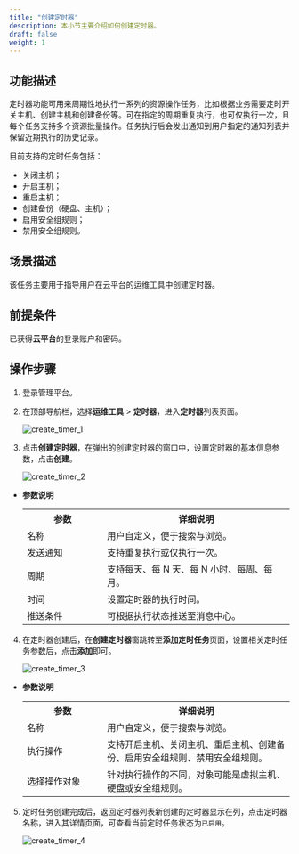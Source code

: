 ```yaml
---
title: "创建定时器"
description: 本小节主要介绍如何创建定时器。
draft: false
weight: 1
---
```


## 功能描述

定时器功能可用来周期性地执行一系列的资源操作任务，比如根据业务需要定时开关主机、创建主机和创建备份等。可在指定的周期重复执行，也可仅执行一次，且每个任务支持多个资源批量操作。任务执行后会发出通知到用户指定的通知列表并保留近期执行的历史记录。

目前支持的定时任务包括：

- 关闭主机；
- 开启主机；
- 重启主机；
- 创建备份（硬盘、主机）；
- 启用安全组规则；
- 禁用安全组规则。


## 场景描述

该任务主要用于指导用户在云平台的运维工具中创建定时器。

## 前提条件

已获得**云平台**的登录账户和密码。

## 操作步骤

1. 登录管理平台。

2. 在顶部导航栏，选择**运维工具** > **定时器**，进入**定时器**列表页面。

   ![create_timer_1](../../_images/create_timer_1.png)

3. 点击**创建定时器**，在弹出的创建定时器的窗口中，设置定时器的基本信息参数，点击**创建**。

   ![create_timer_2](../../_images/create_timer_2.png)

- **参数说明**
   
   <table>
   <tr>
   <th style="width:30%">参数</th>
   <th style="width:70%">详细说明</th>
   </tr>
   <tr>
    <td> 名称</td>
    <td> 用户自定义，便于搜索与浏览。</td>
   </tr>
   <tr>
    <td>发送通知</td>
    <td>支持重复执行或仅执行一次。</td>
   </tr>
   <tr>
    <td>周期</td>
    <td>支持每天、每 N 天、每 N 小时、每周、每月。</td>
   </tr>
   <tr>
    <td>时间</td>
    <td> 设置定时器的执行时间。</td>
   </tr>
   <tr>
    <td> 推送条件</td>
    <td> 可根据执行状态推送至消息中心。</td>
   </tr>
   </table>

4. 在定时器创建后，在**创建定时器**窗跳转至**添加定时任务**页面，设置相关定时任务参数后，点击**添加**即可。

   ![create_timer_3](../../_images/create_timer_3.png)

- **参数说明**
   
   <table>
   <tr>
   <th style="width:30%">参数</th>
   <th style="width:70%">详细说明</th>
   </tr>
   <tr>
    <td> 名称</td>
    <td> 用户自定义，便于搜索与浏览。</td>
   </tr>
   <tr>
    <td>执行操作</td>
    <td>支持开启主机、关闭主机、重启主机、创建备份、启用安全组规则、禁用安全组规则。</td>
   </tr>
   <tr>
    <td>选择操作对象</td>
    <td>针对执行操作的不同，对象可能是虚拟主机、硬盘或安全组规则。</td>
   </tr>
   </table>


5. 定时任务创建完成后，返回定时器列表新创建的定时器显示在列，点击定时器名称，进入其详情页面，可查看当前定时任务状态为`已启用`。

   ![create_timer_4](../../_images/create_timer_4.png)



